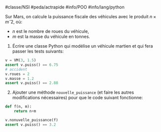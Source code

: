 #classe/NSI #peda/actrapide #info/POO #info/lang/python 

Sur Mars, on calcule la puissance fiscale
des véhicules avec le produit $n×mˆ2$, où:
* $n$ est le nombre de roues du véhicule,
* $m$ est la masse du véhicule en tonnes.

1. Écrire une classe Python qui modélise un
   véhicule martien et qui fera passer les
   tests suivants:

```python
v = VM(3, 1.5)
assert v.puiss() == 6.75
# accident
v.roues = 2
v.masse = 1.2
assert v.puiss() == 2.88
```

2. Ajouter une méthode `nouvelle_puissance`
   (et faire les autres modifications nécessaires)
   pour que le code suivant fonctionne:

```python
def f(n, m):
    return n+m

v.nonuvelle_puissance(f)
assert v.puiss() == 3.2
```